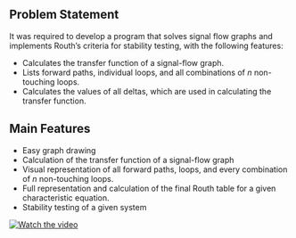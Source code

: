 ## Problem Statement

It was required to develop a program that solves signal flow graphs and implements Routh’s criteria for stability testing, with the following features:

- Calculates the transfer function of a signal-flow graph.
- Lists forward paths, individual loops, and all combinations of *n* non-touching loops.
- Calculates the values of all deltas, which are used in calculating the transfer function.

## Main Features

- Easy graph drawing
- Calculation of the transfer function of a signal-flow graph
- Visual representation of all forward paths, loops, and every combination of *n* non-touching loops.
- Full representation and calculation of the final Routh table for a given characteristic equation.
- Stability testing of a given system

[![Watch the video](https://img.youtube.com/vi/YOUR_VIDEO_ID_HERE/0.jpg)](https://drive.google.com/file/d/17HyZSijqSS8wW76XtQznQUUGa_pLBEvT/view?usp=sharing)
